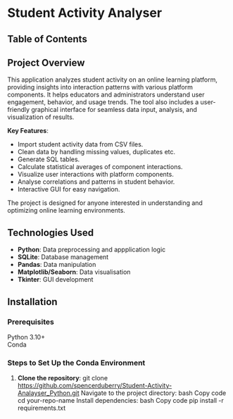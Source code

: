 # Student Activity Analyser
## Table of Contents
## Project Overview  
This application analyzes student activity on an online learning platform, providing insights into interaction patterns with various platform components. It helps educators and administrators understand user engagement, behavior, and usage trends. The tool also includes a user-friendly graphical interface for seamless data input, analysis, and visualization of results.

**Key Features**:
- Import student activity data from CSV files.
- Clean data by handling missing values, duplicates etc.
- Generate SQL tables.
- Calculate statistical averages of component interactions.
- Visualize user interactions with platform components.
- Analyse correlations and patterns in student behavior.
- Interactive GUI for easy navigation.

The project is designed for anyone interested in understanding and optimizing online learning environments.

## Technologies Used
- **Python**: Data preprocessing and appplication logic
- **SQLite**: Database management
- **Pandas**: Data manipulation
- **Matplotlib/Seaborn**: Data visualisation
- **Tkinter**: GUI development

## Installation
### Prerequisites
Python 3.10+  
Conda
### Steps to Set Up the Conda Environment
1. **Clone the repository**:
git clone https://github.com/spencerduberry/Student-Activity-Analayser_Python.git
Navigate to the project directory:
bash
Copy code
cd your-repo-name
Install dependencies:
bash
Copy code
pip install -r requirements.txt
